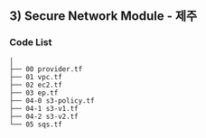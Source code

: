 ## 3) Secure Network Module - 제주
### Code List
```shell
│
├── 00 provider.tf
├── 01 vpc.tf
├── 02 ec2.tf
├── 03 ep.tf
├── 04-0 s3-policy.tf
├── 04-1 s3-v1.tf
├── 04-2 s3-v2.tf
└── 05 sqs.tf
```